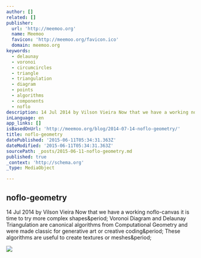 ```yaml
---
author: []
related: []
publisher:
  url: 'http://meemoo.org'
  name: Meemoo
  favicon: 'http://meemoo.org/favicon.ico'
  domain: meemoo.org
keywords:
  - delaunay
  - voronoi
  - circumcircles
  - triangle
  - triangulation
  - diagram
  - points
  - algorithms
  - components
  - noflo
description: 14 Jul 2014 by Vilson Vieira Now that we have a working noflo-canvas it is time to try more complex shapes. Voronoi Diagram and Delaunay Triangulation are canonical algorithms from Computational Geometry and were made classic for generative art or creative coding. These algorithms are useful to create textures or meshes.
inLanguage: en
app_links: []
isBasedOnUrl: 'http://meemoo.org/blog/2014-07-14-noflo-geometry/'
title: noflo-geometry
datePublished: '2015-06-11T05:34:31.363Z'
dateModified: '2015-06-11T05:34:31.363Z'
sourcePath: _posts/2015-06-11-noflo-geometry.md
published: true
_context: 'http://schema.org'
_type: MediaObject

---
```

<article style=""><h1>noflo-geometry</h1><p>14 Jul 2014 by Vilson Vieira Now that we have a working noflo-canvas it is time to try more complex shapes&amp;period; Voronoi Diagram and Delaunay Triangulation are canonical algorithms from Computational Geometry and were made classic for generative art or creative coding&amp;period; These algorithms are useful to create textures or meshes&amp;period;</p><img src="http://meemoo.org/images/delaunay_voronoi_still.png" /></article>